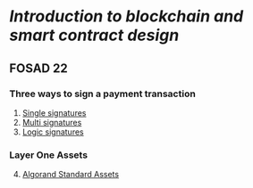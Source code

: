 # *Introduction to blockchain and smart contract design* #
## FOSAD 22 ##

### Three ways to sign a payment transaction ###
1. [Single signatures](./01-SinglePayTx) 
2. [Multi signatures](./02-MultiPayTx)
3. [Logic signatures](./03-SmartSigPayTX)


### Layer One Assets

4. [Algorand Standard Assets](./04-Assets)
